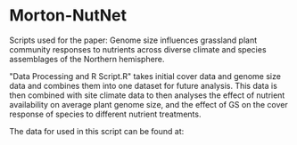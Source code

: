 # Morton-NutNet
Scripts used for the paper: Genome size influences grassland plant community responses to nutrients across diverse climate and species assemblages of the Northern hemisphere.

"Data Processing and R Script.R" takes initial cover data and genome size data and combines them into one dataset for future analysis. This data is then combined with site climate data to then analyses the effect of nutrient availability on average plant genome size, and the effect of GS on the cover response of species to different nutrient treatments. 

The data for used in this script can be found at:
